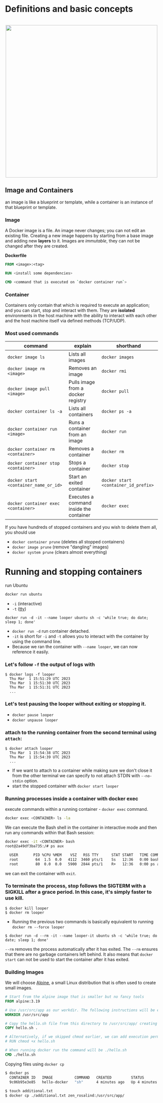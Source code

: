 # Definitions and basic concepts


<div align="center">
  <br />
  <img src="https://github.com/yousefelassal/DevOpswithDocker/assets/76617202/f4711007-4c06-4d37-b8d2-6866f774e643" height="auto" width="500px" />
</div>

## Image and Containers

an image is like a blueprint or template, while a container is an instance of that blueprint or template.

### Image

A Docker image is a file. An image never changes; you can not edit an existing file. Creating a new image happens by starting from a base image and adding new **layers** to it. Images are _immutable_, they can not be changed after they are created.

**Dockerfile**
```Dockerfile
FROM <image>:<tag>

RUN <install some dependencies>

CMD <command that is executed on `docker container run`>
```

### Container

Containers only contain that which is required to execute an application; and you can start, stop and interact with them. They are **isolated** environments in the host machine with the ability to interact with each other and the host machine itself via defined methods (TCP/UDP).

### Most used commands

| command | explain | shorthand  |
|---|---|---|
| `docker image ls` | Lists all images | `docker images` |
| `docker image rm <image>` | Removes an image | `docker rmi` |
| `docker image pull <image>` | Pulls image from a docker registry | `docker pull`|
| `docker container ls -a` | Lists all containers | `docker ps -a` |
| `docker container run <image>` | Runs a container from an image | `docker run` |
| `docker container rm <container>` | Removes a container | `docker rm` |
| `docker container stop <container>` | Stops a container | `docker stop`|
| `docker start <container_name_or_id>` | Start an exited container | `docker start <container_id_prefix>` |
| `docker container exec <container>` | Executes a command inside the container | `docker exec` |

If you have hundreds of stopped containers and you wish to delete them all, you should use 
- `docker container prune` (deletes all stopped containers)
- `docker image prune` (remove "dangling" images)
- `docker system prune` (clears almost everything)


# Running and stopping containers

run Ubuntu
```cmd
docker run ubuntu
```
- `-i` (interactive)
- `-t` ([tty](https://itsfoss.com/what-is-tty-in-linux/))

```
docker run -d -it --name looper ubuntu sh -c 'while true; do date; sleep 1; done'
```

- `docker run -d` run container detached.
- `-it` is short for `-i` and `-t` allows you to interact with the container by using the command line.
- Because we ran the container with `--name looper`, we can now reference it easily.


### Let's follow `-f` the output of logs with
```
$ docker logs -f looper
  Thu Mar  1 15:51:29 UTC 2023
  Thu Mar  1 15:51:30 UTC 2023
  Thu Mar  1 15:51:31 UTC 2023
  ...
```

### Let's test pausing the looper without exiting or stopping it.
- `docker pause looper`
- `docker unpause looper`

### attach to the running container from the second terminal using `attach`:
```
$ docker attach looper
  Thu Mar  1 15:54:38 UTC 2023
  Thu Mar  1 15:54:39 UTC 2023
  ...
```
- If we want to attach to a container while making sure we don't close it from the other terminal we can specify to not attach STDIN with `--no-stdin` option.
- start the stopped container with `docker start looper`

### Running processes inside a container with docker exec
execute commands within a running container - `docker exec` command.
```bash
docker exec <CONTAINER> ls -la
```
We can execute the Bash shell in the container in interactive mode and then run any commands within that Bash session:
```bash
docker exec -it <CONTAINER> bash
root@2a49df3ba735:/# ps aux

  USER       PID %CPU %MEM    VSZ   RSS TTY      STAT START   TIME COMMAND
  root        64  1.5  0.0   4112  3460 pts/1    Ss   12:36   0:00 bash
  root        80  0.0  0.0   5900  2844 pts/1    R+   12:36   0:00 ps aux
```
we can exit the container with `exit`.

### To terminate the process, stop follows the SIGTERM with a SIGKILL after a grace period. In this case, it's simply faster to use kill.
```
$ docker kill looper
$ docker rm looper
```
- Running the previous two commands is basically equivalent to running `docker rm --force looper`


```
$ docker run -d --rm -it --name looper-it ubuntu sh -c 'while true; do date; sleep 1; done'
```
`--rm` removes the process automatically after it has exited. The `--rm` ensures that there are no garbage containers left behind. It also means that `docker start` can not be used to start the container after it has exited.

### Building Images
We will choose [Alpine](https://www.alpinelinux.org/), a small Linux distribution that is often used to create small images.

```Dockerfile
# Start from the alpine image that is smaller but no fancy tools
FROM alpine:3.19

# Use /usr/src/app as our workdir. The following instructions will be executed in this location.
WORKDIR /usr/src/app

# Copy the hello.sh file from this directory to /usr/src/app/ creating /usr/src/app/hello.sh
COPY hello.sh .

# Alternatively, if we skipped chmod earlier, we can add execution permissions during the build.
# RUN chmod +x hello.sh

# When running docker run the command will be ./hello.sh
CMD ./hello.sh
```

Copying files using `docker cp`

```bash
$ docker ps
  CONTAINER ID   IMAGE          COMMAND   CREATED         STATUS         PORTS     NAMES
  9c06b95e3e85   hello-docker   "sh"      4 minutes ago   Up 4 minutes             zen_rosalind
  
$ touch additional.txt
$ docker cp ./additional.txt zen_rosalind:/usr/src/app/
```
